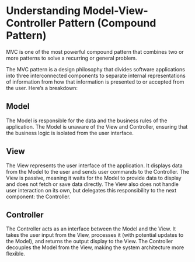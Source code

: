 # Understanding Model-View-Controller Pattern (Compound Pattern)

MVC is one of the most powerful compound pattern that combines two or more patterns to solve a recurring or general problem.

The MVC pattern is a design philosophy that divides software applications into three interconnected components to separate internal representations of information from how that information is presented to or accepted from the user. Here’s a breakdown:

## Model

The Model is responsible for the data and the business rules of the application. The Model is unaware of the View and Controller, ensuring that the business logic is isolated from the user interface.

## View

The View represents the user interface of the application. It displays data from the Model to the user and sends user commands to the Controller. The View is passive, meaning it waits for the Model to provide data to display and does not fetch or save data directly. The View also does not handle user interaction on its own, but delegates this responsibility to the next component: the Controller.

## Controller

The Controller acts as an interface between the Model and the View. It takes the user input from the View, processes it (with potential updates to the Model), and returns the output display to the View. The Controller decouples the Model from the View, making the system architecture more flexible.
